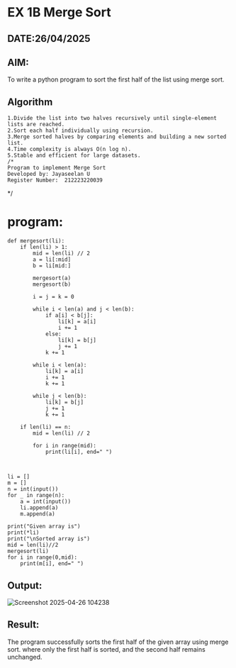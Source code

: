 # EX 1B Merge Sort
## DATE:26/04/2025
## AIM:
To write a python program to sort the first half of the list using merge sort.

## Algorithm
```
1.Divide the list into two halves recursively until single-element lists are reached.
2.Sort each half individually using recursion.
3.Merge sorted halves by comparing elements and building a new sorted list.
4.Time complexity is always O(n log n).
5.Stable and efficient for large datasets.
/*
Program to implement Merge Sort
Developed by: Jayaseelan U
Register Number:  212223220039
```
*/
# program:
```
def mergesort(li):
    if len(li) > 1:
        mid = len(li) // 2
        a = li[:mid]
        b = li[mid:]

        mergesort(a)
        mergesort(b)

        i = j = k = 0

        while i < len(a) and j < len(b):
            if a[i] < b[j]:
                li[k] = a[i]
                i += 1
            else:
                li[k] = b[j]
                j += 1
            k += 1

        while i < len(a):
            li[k] = a[i]
            i += 1
            k += 1

        while j < len(b):
            li[k] = b[j]
            j += 1
            k += 1
    
    if len(li) == n:
        mid = len(li) // 2
        
        for i in range(mid):
            print(li[i], end=" ")

      

li = []
m = []
n = int(input())  
for _ in range(n):
    a = int(input())
    li.append(a)
    m.append(a)

print("Given array is")
print(*li)  
print("\nSorted array is")
mid = len(li)//2
mergesort(li) 
for i in range(0,mid):
    print(m[i], end=" ")
```
## Output:
![Screenshot 2025-04-26 104238](https://github.com/user-attachments/assets/43f9224e-6244-4eb0-8962-2dfbe40b534f)




## Result:
The program successfully sorts the first half of the given array using merge sort. where only the first half is sorted, and the second half remains unchanged.

